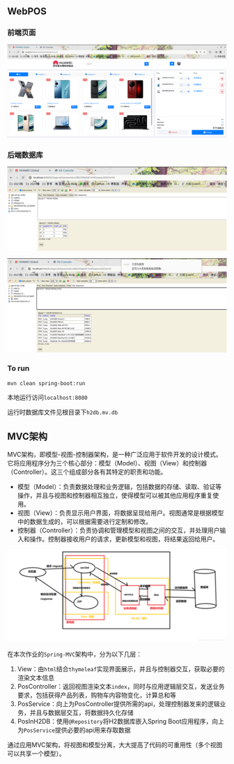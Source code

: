 ## WebPOS

### 前端页面

![](figs/fontend.png)

### 后端数据库

![](figs/backend1.png)

![](figs/backend2.png)

### To run

```shell
mvn clean spring-boot:run
```

本地运行访问`localhost:8080`

运行时数据库文件见根目录下`h2db.mv.db`

## MVC架构

MVC架构，即模型-视图-控制器架构，是一种广泛应用于软件开发的设计模式。它将应用程序分为三个核心部分：模型（Model）、视图（View）和控制器（Controller）。这三个组成部分各有其特定的职责和功能。

- 模型（Model）：负责数据处理和业务逻辑，包括数据的存储、读取、验证等操作，并且与视图和控制器相互独立，使得模型可以被其他应用程序重复使用。
- 视图（View）：负责显示用户界面，将数据呈现给用户。视图通常是根据模型中的数据生成的，可以根据需要进行定制和修改。
- 控制器（Controller）：负责协调和管理模型和视图之间的交互，并处理用户输入和操作。控制器接收用户的请求，更新模型和视图，将结果返回给用户。

![](figs/MVC.png)

在本次作业的`Spring-MVC`架构中，分为以下几层：

1. View：由`html`结合`thymeleaf`实现界面展示，并且与控制器交互，获取必要的渲染文本信息
2. PosController：返回视图渲染文本`index`，同时与应用逻辑层交互，发送业务要求，包括获得产品列表，购物车内容物变化，计算总和等
3. PosService：向上为PosController提供所需的api，处理控制器发来的逻辑业务，并且与数据层交互，将数据持久化存储
4. PosInH2DB：使用`@Repository`将H2数据库嵌入Spring Boot应用程序，向上为`PosService`提供必要的api用来存取数据

通过应用MVC架构，将视图和模型分离，大大提高了代码的可重用性（多个视图可以共享一个模型）。